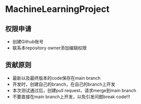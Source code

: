 # MachineLearningProject

## 权限申请
- 创建Github账号
- 联系本repository owner添加编辑权限

## 贡献原则
- 最新以及最终版本的code保存在main branch
- 开发时，创建自己的branch，在自己的branch上开发
- 本次测试通过后，创建pull request，请求merge到main branch
- 不要直接在main branch上开发，以免引发问题break code!!!